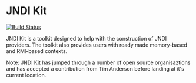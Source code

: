 JNDI Kit
========

[![Build Status](https://secure.travis-ci.org/realityforge/jndikit.png?branch=master)](http://travis-ci.org/realityforge/jndikit)

JNDI Kit is a toolkit designed to help with the construction of JNDI providers. The toolkit also provides
users with ready made memory-based and RMI-based contexts.

Note: JNDI Kit has jumped through a number of open source organisaztions and has accepted a contribution from
Tim Anderson before landing at it's current location.

